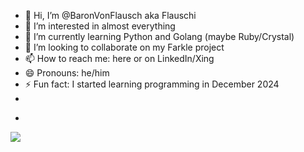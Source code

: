 - 👋 Hi, I’m @BaronVonFlausch aka Flauschi
- 👀 I’m interested in almost everything
- 🌱 I’m currently learning Python and Golang (maybe Ruby/Crystal)
- 💞️ I’m looking to collaborate on my Farkle project
- 📫 How to reach me: here or on LinkedIn/Xing
- 😄 Pronouns: he/him
- ⚡ Fun fact: I started learning programming in December 2024
-
-  <p align="left">
  <img src="https://api.boot.dev/v1/users/public/9fc00616-3322-468d-8d22-ddfce5722f67/thumbnail" >
</p>

<!---
BaronVonFlausch/BaronVonFlausch is a ✨ special ✨ repository because its `README.md` (this file) appears on your GitHub profile.
You can click the Preview link to take a look at your changes.
--->

